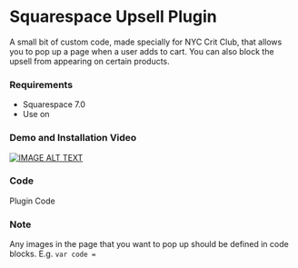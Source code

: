 # Squarespace Upsell Plugin

A small bit of custom code, made specially for NYC Crit Club, that allows you to pop up a page when a user adds to cart. You can also block the upsell from appearing on certain products.  

### Requirements
- Squarespace 7.0
- Use on 

### Demo and Installation Video

[![IMAGE ALT TEXT](https://img.youtube.com/vi/CCtkLkIMuto/0.jpg)]("https://youtu.be/CCtkLkIMuto")

### Code

Plugin Code

### Note

Any images in the page that you want to pop up should be defined in code blocks. E.g.
```var code = ```
